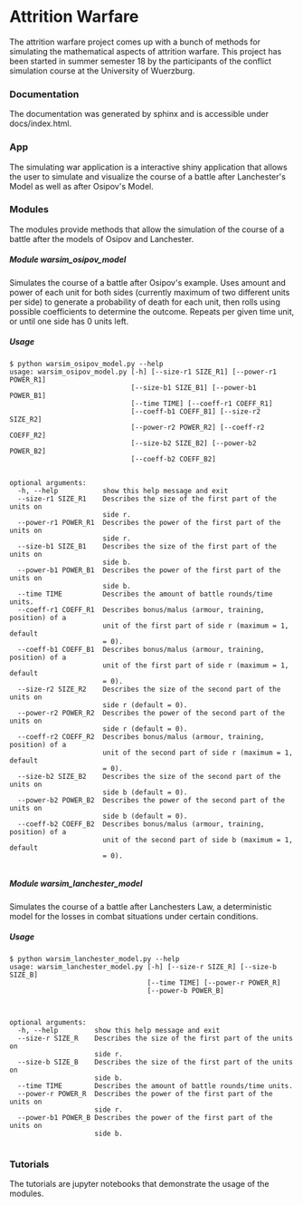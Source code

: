 # Attrition Warfare

The attrition warfare project comes up with a bunch of methods for simulating the mathematical 
aspects of attrition warfare. This project has been started in summer semester 18 by the participants 
of the conflict simulation course at the University of Wuerzburg.

### Documentation

The documentation was generated by sphinx and is accessible under docs/index.html. 

### App

The simulating war application is a interactive shiny application that allows the user to simulate 
and visualize the course of a battle after Lanchester's Model as well as after Osipov's Model.

### Modules

The modules provide methods that allow the simulation of the course of a battle after the models of Osipov and Lanchester. 

##### Module warsim_osipov_model

Simulates the course of a battle after Osipov's example. Uses amount and power
of each unit for both sides (currently maximum of two different units per
side) to generate a probability of death for each unit, then rolls using
possible coefficients to determine the outcome. Repeats per given time unit,
or until one side has 0 units left.

##### Usage

```
$ python warsim_osipov_model.py --help
usage: warsim_osipov_model.py [-h] [--size-r1 SIZE_R1] [--power-r1 POWER_R1]
                              [--size-b1 SIZE_B1] [--power-b1 POWER_B1]
                              [--time TIME] [--coeff-r1 COEFF_R1]
                              [--coeff-b1 COEFF_B1] [--size-r2 SIZE_R2]
                              [--power-r2 POWER_R2] [--coeff-r2 COEFF_R2]
                              [--size-b2 SIZE_B2] [--power-b2 POWER_B2]
                              [--coeff-b2 COEFF_B2]


optional arguments:
  -h, --help           show this help message and exit
  --size-r1 SIZE_R1    Describes the size of the first part of the units on
                       side r.
  --power-r1 POWER_R1  Describes the power of the first part of the units on
                       side r.
  --size-b1 SIZE_B1    Describes the size of the first part of the units on
                       side b.
  --power-b1 POWER_B1  Describes the power of the first part of the units on
                       side b.
  --time TIME          Describes the amount of battle rounds/time units.
  --coeff-r1 COEFF_R1  Describes bonus/malus (armour, training, position) of a
                       unit of the first part of side r (maximum = 1, default
                       = 0).
  --coeff-b1 COEFF_B1  Describes bonus/malus (armour, training, position) of a
                       unit of the first part of side r (maximum = 1, default
                       = 0).
  --size-r2 SIZE_R2    Describes the size of the second part of the units on
                       side r (default = 0).
  --power-r2 POWER_R2  Describes the power of the second part of the units on
                       side r (default = 0).
  --coeff-r2 COEFF_R2  Describes bonus/malus (armour, training, position) of a
                       unit of the second part of side r (maximum = 1, default
                       = 0).
  --size-b2 SIZE_B2    Describes the size of the second part of the units on
                       side b (default = 0).
  --power-b2 POWER_B2  Describes the power of the second part of the units on
                       side b (default = 0).
  --coeff-b2 COEFF_B2  Describes bonus/malus (armour, training, position) of a
                       unit of the second part of side b (maximum = 1, default
                       = 0).
                       
```
##### Module warsim_lanchester_model

Simulates the course of a battle after Lanchesters Law, a deterministic model
for the losses in combat situations under certain conditions.

##### Usage

```                                        
$ python warsim_lanchester_model.py --help
usage: warsim_lanchester_model.py [-h] [--size-r SIZE_R] [--size-b SIZE_B]
                                  [--time TIME] [--power-r POWER_R] 
                                  [--power-b POWER_B]
                              


optional arguments:
  -h, --help         show this help message and exit
  --size-r SIZE_R    Describes the size of the first part of the units on
                     side r.
  --size-b SIZE_B    Describes the size of the first part of the units on
                     side b.
  --time TIME        Describes the amount of battle rounds/time units.
  --power-r POWER_R  Describes the power of the first part of the units on
                     side r.
  --power-b1 POWER_B Describes the power of the first part of the units on
                     side b.
                       
```
### Tutorials 

The tutorials are jupyter notebooks that demonstrate the usage of the modules. 
